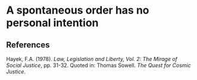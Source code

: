 # A spontaneous order has no personal intention

## References

Hayek, F.A. (1978). *Law, Legislation and Liberty, Vol. 2: The Mirage of Social Justice*, pp. 31-32. Quoted in: Thomas Sowell. *The Quest for Cosmic Justice*.

